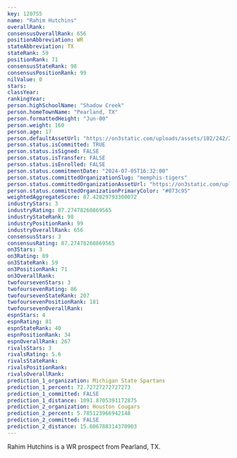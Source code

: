 ```yaml
---
key: 120755
name: "Rahim Hutchins"
overallRank: 
consensusOverallRank: 656
positionAbbreviation: WR
stateAbbreviation: TX
stateRank: 59
positionRank: 71
consensusStateRank: 98
consensusPositionRank: 99
nilValue: 0
stars: 
classYear: 
rankingYear: 
person.highSchoolName: "Shadow Creek"
person.homeTownName: "Pearland, TX"
person.formattedHeight: "Jun-00"
person.weight: 160
person.age: 17
person.defaultAssetUrl: "https://on3static.com/uploads/assets/102/242/242102.png"
person.status.isCommitted: TRUE
person.status.isSigned: FALSE
person.status.isTransfer: FALSE
person.status.isEnrolled: FALSE
person.status.commitmentDate: "2024-07-05T16:32:00"
person.status.committedOrganizationSlug: "memphis-tigers"
person.status.committedOrganizationAssetUrl: "https://on3static.com/uploads/assets/24/150/150024.svg"
person.status.committedOrganizationPrimaryColor: "#073c95"
weightedAggregateScore: 87.42829793300072
industryStars: 3
industryRating: 87.27478260869565
industryStateRank: 98
industryPositionRank: 99
industryOverallRank: 656
consensusStars: 3
consensusRating: 87.27478260869565
on3Stars: 3
on3Rating: 89
on3StateRank: 59
on3PositionRank: 71
on3OverallRank: 
twofoursevenStars: 3
twofoursevenRating: 86
twofoursevenStateRank: 207
twofoursevenPositionRank: 181
twofoursevenOverallRank: 
espnStars: 4
espnRating: 81
espnStateRank: 40
espnPositionRank: 34
espnOverallRank: 267
rivalsStars: 3
rivalsRating: 5.6
rivalsStateRank: 
rivalsPositionRank: 
rivalsOverallRank: 
prediction_1_organization: Michigan State Spartans
prediction_1_percent: 72.72727272727273
prediction_1_committed: FALSE
prediction_1_distance: 1091.8705391172875
prediction_2_organization: Houston Cougars
prediction_2_percent: 5.785123966942148
prediction_2_committed: FALSE
prediction_2_distance: 15.606788314370903
---
```

Rahim Hutchins is a WR prospect from Pearland, TX.